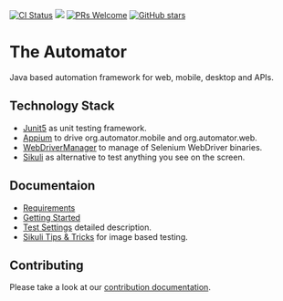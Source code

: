 [![CI Status](https://github.com/dtopuzov/automator/workflows/CI/badge.svg)](https://github.com/dtopuzov/automator)
![](https://img.shields.io/badge/license-%20Apache--2.0-brightgreen.svg)
[![PRs Welcome](https://img.shields.io/badge/PRs-Welcome-brightgreen.svg?style=flat )](https://github.com/dtopuzov/automator/pulls)
[![GitHub stars](https://img.shields.io/github/stars/dtopuzov/automator.svg?style=flat&color=brightgreen)](https://github.com/dtopuzov/automator/stargazers)

# The Automator
Java based automation framework for web, mobile, desktop and APIs.

## Technology Stack
- [Junit5](https://github.com/junit-team/junit5) as unit testing framework.
- [Appium](https://github.com/appium/java-client) to drive org.automator.mobile and org.automator.web.
- [WebDriverManager](https://github.com/bonigarcia/webdrivermanager) to manage of Selenium WebDriver binaries.
- [Sikuli](https://github.com/RaiMan/SikuliX1) as alternative to test anything you see on the screen.

## Documentaion
- [Requirements](docs/Requirements.md)
- [Getting Started](docs/GettingStarted.md)
- [Test Settings](docs/Settings.md) detailed description.
- [Sikuli Tips & Tricks](docs/Sikuli.md) for image based testing.

## Contributing

Please take a look at our [contribution documentation](CONTRIBUTING.md).